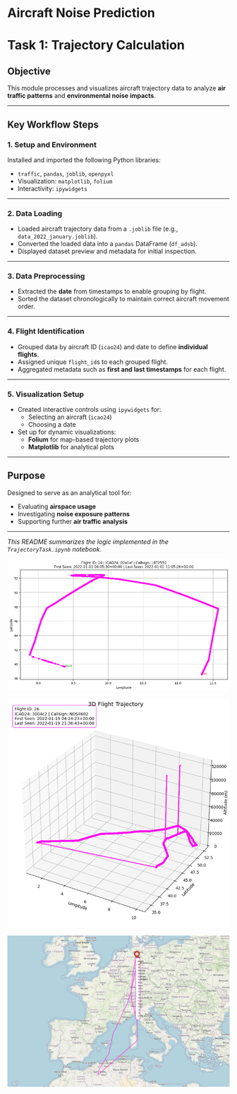 # Aircraft Noise Prediction

# Task 1: Trajectory Calculation

## Objective

This module processes and visualizes aircraft trajectory data to analyze **air traffic patterns** and **environmental noise impacts**.

---

## Key Workflow Steps

### 1. Setup and Environment

Installed and imported the following Python libraries:
- `traffic`, `pandas`, `joblib`, `openpyxl`
- Visualization: `matplotlib`, `folium`
- Interactivity: `ipywidgets`

---

### 2. Data Loading

- Loaded aircraft trajectory data from a `.joblib` file (e.g., `data_2022_january.joblib`).
- Converted the loaded data into a `pandas` DataFrame (`df_adsb`).
- Displayed dataset preview and metadata for initial inspection.

---

### 3. Data Preprocessing

- Extracted the **date** from timestamps to enable grouping by flight.
- Sorted the dataset chronologically to maintain correct aircraft movement order.

---

### 4. Flight Identification

- Grouped data by aircraft ID (`icao24`) and date to define **individual flights**.
- Assigned unique `flight_id`s to each grouped flight.
- Aggregated metadata such as **first and last timestamps** for each flight.

---

### 5. Visualization Setup

- Created interactive controls using `ipywidgets` for:
  - Selecting an aircraft (`icao24`)
  - Choosing a date
- Set up for dynamic visualizations:
  - **Folium** for map-based trajectory plots
  - **Matplotlib** for analytical plots

---

## Purpose

Designed to serve as an analytical tool for:
- Evaluating **airspace usage**
- Investigating **noise exposure patterns**
- Supporting further **air traffic analysis**

---

*This README summarizes the logic implemented in the `TrajectoryTask.ipynb` notebook.*



![Simple Graph Plot](Images/SimpleGraph.png)

![3D Plot](Images/3DGraph.png)

![Folium Plot](Images/FoliumGraph.png)





